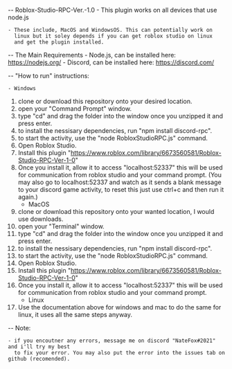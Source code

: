-- Roblox-Studio-RPC-Ver.-1.0
    - This plugin works on all devices that use node.js
    
    - These include, MacOS and WindowsOS. This can potentially work on
      linux but it soley depends if you can get roblox studio on linux
      and get the plugin installed.

-- The Main Requirements
    - Node.js, can be installed here: https://nodejs.org/
    - Discord, can be installed here: https://discord.com/

-- "How to run" instructions:
    
    - Windows
1. clone or download this repository onto your desired location.
2. open your "Command Prompt" window.
3. type "cd" and drag the folder into the window once you unzipped it and press enter.
4. to install the nessisary dependencies, run "npm install discord-rpc".
5. to start the activity, use the "node RobloxStudioRPC.js" command.
6. Open Roblox Studio.
7. Install this plugin "https://www.roblox.com/library/6673560581/Roblox-Studio-RPC-Ver-1-0"
8. Once you install it, allow it to access "localhost:52337" this will be used for communication
   from roblox studio and your command prompt. (You may also go to localhost:52337 and watch as 
   it sends a blank message to your discord game activity, to reset this just use ctrl+c and then 
   run it again.)
    - MacOS
1. clone or download this repository onto your wanted location, I would use downloads.
2. open your "Terminal" window.
3. type "cd" and drag the folder into the window once you unzipped it and press enter.
4. to install the nessisary dependencies, run "npm install discord-rpc".
5. to start the activity, use the "node RobloxStudioRPC.js" command.
6. Open Roblox Studio.
7. Install this plugin "https://www.roblox.com/library/6673560581/Roblox-Studio-RPC-Ver-1-0"
8. Once you install it, allow it to access "localhost:52337" this will be used for communication
   from roblox studio and your command prompt.
    - Linux
1. Use the documentation above for windows and mac to do the same for linux, it uses all the same 
   steps anyway.

-- Note: 
    
    - if you encoutner any errors, message me on discord "NateFox#2021" and i'll try my best
      to fix your error. You may also put the error into the issues tab on github (recomended).

